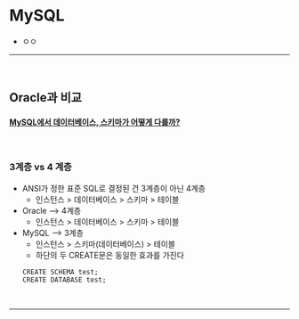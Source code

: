 # MySQL
> 
* ㅇㅇ

<hr>
<br>

## Oracle과 비교
#### [MySQL에서 데이터베이스, 스키마가 어떻게 다를까?](https://hue9010.github.io/db/mysql_schema/)

<br>

### 3계층 vs 4 계층
* ANSI가 정한 표준 SQL로 결정된 건 3계층이 아닌 4계층
  * 인스턴스 > 데이터베이스 > 스키마 > 테이블
* Oracle --> 4계층
  * 인스턴스 > 데이터베이스 > 스키마 > 테이블
* MySQL --> 3계층 
  * 인스턴스 > 스키마(데이터베이스) > 테이블
  * 하단의 두 CREATE문은 동일한 효과를 가진다
  ```mysql
  CREATE SCHEMA test;
  CREATE DATABASE test;
  ```

<br>
<hr>
<br>

